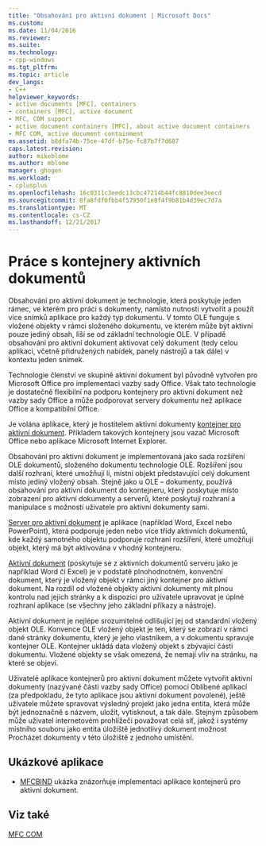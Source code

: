 ```yaml
---
title: "Obsahování pro aktivní dokument | Microsoft Docs"
ms.custom: 
ms.date: 11/04/2016
ms.reviewer: 
ms.suite: 
ms.technology:
- cpp-windows
ms.tgt_pltfrm: 
ms.topic: article
dev_langs:
- C++
helpviewer_keywords:
- active documents [MFC], containers
- containers [MFC], active document
- MFC, COM support
- active document containers [MFC], about active document containers
- MFC COM, active document containment
ms.assetid: b8dfa74b-75ce-47df-b75e-fc87b7f7d687
caps.latest.revision: 
author: mikeblome
ms.author: mblome
manager: ghogen
ms.workload:
- cplusplus
ms.openlocfilehash: 16c0311c3eedc13cbc47214b44fc8810dee3eecd
ms.sourcegitcommit: 8fa8fdf0fbb4f57950f1e8f4f9b81b4d39ec7d7a
ms.translationtype: MT
ms.contentlocale: cs-CZ
ms.lasthandoff: 12/21/2017
---
```

# <a name="active-document-containment"></a>Práce s kontejnery aktivních dokumentů
Obsahování pro aktivní dokument je technologie, která poskytuje jeden rámec, ve kterém pro práci s dokumenty, namísto nutnosti vytvořit a použít více snímků aplikace pro každý typ dokumentu. V tomto OLE funguje s vložené objekty v rámci složeného dokumentu, ve kterém může být aktivní pouze jediný obsah, liší se od základní technologie OLE. V případě obsahování pro aktivní dokument aktivovat celý dokument (tedy celou aplikaci, včetně přidružených nabídek, panely nástrojů a tak dále) v kontextu jeden snímek.  
  
 Technologie členství ve skupině aktivní dokument byl původně vytvořen pro Microsoft Office pro implementaci vazby sady Office. Však tato technologie je dostatečně flexibilní na podporu kontejnery pro aktivní dokument než vazby sady Office a může podporovat servery dokumentu než aplikace Office a kompatibilní Office.  
  
 Je volána aplikace, který je hostitelem aktivní dokumenty [kontejner pro aktivní dokument](../mfc/active-document-containers.md). Příkladem takových kontejnery jsou vazač Microsoft Office nebo aplikace Microsoft Internet Explorer.  
  
 Obsahování pro aktivní dokument je implementovaná jako sada rozšíření OLE dokumentů, složeného dokumentu technologie OLE. Rozšíření jsou další rozhraní, které umožňují li, místní objekt představující celý dokument místo jediný vložený obsah. Stejně jako u OLE – dokumenty, používá obsahování pro aktivní dokument do kontejneru, který poskytuje místo zobrazení pro aktivní dokumenty a serverů, které poskytují rozhraní a manipulace s možností uživatele pro aktivní dokumenty sami.  
  
 [Server pro aktivní dokument](../mfc/active-document-servers.md) je aplikace (například Word, Excel nebo PowerPoint), která podporuje jeden nebo více třídy aktivních dokumentů, kde každý samotného objektu podporuje rozhraní rozšíření, které umožňují objekt, který má být aktivována v vhodný kontejneru.  
  
 [Aktivní dokument](../mfc/active-documents.md) (poskytuje se z aktivních dokumentů serveru jako je například Word či Excel) je v podstatě plnohodnotném, konvenční dokument, který je vložený objekt v rámci jiný kontejner pro aktivní dokument. Na rozdíl od vložené objekty aktivní dokumenty mít plnou kontrolu nad jejich stránky a k dispozici pro uživatele upravovat je úplné rozhraní aplikace (se všechny jeho základní příkazy a nástroje).  
  
 Aktivní dokument je nejlépe srozumitelné odlišující jej od standardní vložený objekt OLE. Konvence OLE vložený objekt je ten, který se zobrazí v rámci dané stránky dokumentu, který je jeho vlastníkem, a v dokumentu spravuje kontejner OLE. Kontejner ukládá data vložený objekt s zbývající části dokumentu. Vložené objekty se však omezená, že nemají vliv na stránku, na které se objeví.  
  
 Uživatelé aplikace kontejnerů pro aktivní dokument můžete vytvořit aktivní dokumenty (nazývané části vazby sady Office) pomocí Oblíbené aplikací (za předpokladu, že tyto aplikace jsou aktivní dokument povolené), ještě uživatele můžete spravovat výsledný projekt jako jedna entita, která může být jednoznačně s názvem, uložit, vytisknout, a tak dále. Stejným způsobem může uživatel internetovém prohlížeči považovat celá síť, jakož i systémy místního souboru jako entita úložiště jednotlivý dokument možnost Procházet dokumenty v této úložiště z jednoho umístění.  
  
## <a name="sample-programs"></a>Ukázkové aplikace  
  
-   [MFCBIND](../visual-cpp-samples.md) ukázka znázorňuje implementaci aplikace kontejnerů pro aktivní dokument.  
  
## <a name="see-also"></a>Viz také  
 [MFC COM](../mfc/mfc-com.md)

